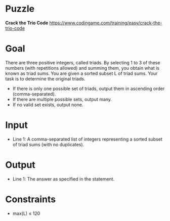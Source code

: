 # Puzzle
**Crack the Trio Code** https://www.codingame.com/training/easy/crack-the-trio-code

# Goal
There are three positive integers, called triads. By selecting 1 to 3 of these numbers (with repetitions allowed) and summing them, you obtain what is known as triad sums. You are given a sorted subset L of triad sums. Your task is to determine the original triads.  
- If there is only one possible set of triads, output them in ascending order (comma-separated).
- If there are multiple possible sets, output many.
- If no valid set exists, output none.
  
# Input
* Line 1: A comma-separated list of integers representing a sorted subset of triad sums (with no duplicates).

# Output
* Line 1: The answer as specified in the statement.

# Constraints
* max(L) ≤ 120
